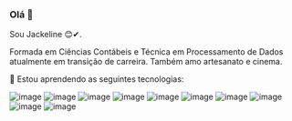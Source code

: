 ### Olá 👋

 Sou Jackeline 😊✔.
 
 Formada em Ciências Contábeis e Técnica em Processamento de Dados atualmente em transição de carreira.
 Também amo artesanato e cinema. 
 
 🚀 Estou aprendendo as seguintes tecnologias:
  
 ![image](https://user-images.githubusercontent.com/101068316/165142027-9bf80066-18f0-48fd-b571-efb15a804c47.png)
 ![image](https://user-images.githubusercontent.com/101068316/165142105-318e29c0-124f-45a4-991d-78867f6d656e.png)
 ![image](https://user-images.githubusercontent.com/101068316/165142147-8fa2bf62-ff5c-40c6-9dcf-ec517fd70910.png)
 ![image](https://user-images.githubusercontent.com/101068316/165142199-f92e9742-86dc-498b-8957-5df964722482.png)
 ![image](https://user-images.githubusercontent.com/101068316/169174700-eff60bd2-b716-49bc-8be6-63550e194c12.png)
 ![image](https://user-images.githubusercontent.com/101068316/169174776-399515a5-6f73-4ac3-ab9b-c09ff61bce88.png)
 ![image](https://user-images.githubusercontent.com/101068316/169174831-4acb3ad6-6fd0-4011-83ae-c481685bb2db.png)
 ![image](https://user-images.githubusercontent.com/101068316/169174859-1b0f946c-1d52-4b1e-bee5-5d08486e9a6a.png)
 ![image](https://user-images.githubusercontent.com/101068316/182253937-aaeeeb00-22ad-435c-a31c-6fbf12cba396.png)
 ![image](https://user-images.githubusercontent.com/101068316/182253977-695264ac-a917-4fa5-9f2b-4f8e1a767dc0.png)


 
 
 

